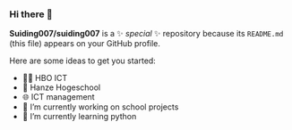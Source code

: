 ### Hi there 👋

**Suiding007/suiding007** is a ✨ _special_ ✨ repository because its `README.md` (this file) appears on your GitHub profile.

Here are some ideas to get you started:

- :student: HBO ICT
- :school: Hanze Hogeschool
- :globe_with_meridians: ICT management
- 🔭 I’m currently working on school projects
- 🌱 I’m currently learning python 


